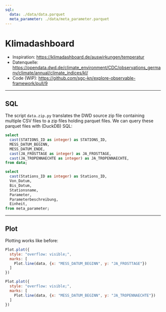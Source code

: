 ```yaml
---
sql:
  data: ./data/data.parquet
  meta_parameter: ./data/meta_parameter.parquet
---
```


# Klimadashboard

- Inspiration: https://klimadashboard.de/auswirkungen/temperatur
- Datenquelle: https://opendata.dwd.de/climate_environment/CDC/observations_germany/climate/annual/climate_indices/kl/
- Code (WIP): https://github.com/sgc-kn/explore-observable-framework/pull/9

---

## SQL

The script `data.zip.py` translates the DWD source zip file containing
multiple CSV files to a zip files holding parquet files. We can query
these parquet files with (DuckDB) SQL:

```sql id=data display
select
  cast(STATIONS_ID as integer) as STATIONS_ID,
  MESS_DATUM_BEGINN,
  MESS_DATUM_ENDE,
  cast(JA_FROSTTAGE as integer) as JA_FROSTTAGE,
  cast(JA_TROPENNAECHTE as integer) as JA_TROPENNAECHTE,
from data;
```

```sql id=meta_parameter display
select
  cast(Stations_ID as integer) as Stations_ID,
  Von_Datum,
  Bis_Datum,
  Stationsname,
  Parameter,
  Parameterbeschreibung,
  Einheit,
from meta_parameter;
```

---

## Plot

Plotting works like before:

```js
Plot.plot({
  style: "overflow: visible;",
  marks: [
    Plot.line(data, {x: "MESS_DATUM_BEGINN", y: "JA_FROSTTAGE"})
  ]
})
```

```js
Plot.plot({
  style: "overflow: visible;",
  marks: [
    Plot.line(data, {x: "MESS_DATUM_BEGINN", y: "JA_TROPENNAECHTE"})
  ]
})
```
